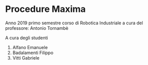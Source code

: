 # Procedure Maxima
Anno 2019 primo semestre corso di Robotica Industriale a cura del professore: Antonio Tornambè

A cura degli studenti
1. Alfano Emanuele
2. Badalamenti Filippo
3. Vitti Gabriele

